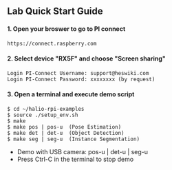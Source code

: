 ## Lab Quick Start Guide


#### 1. Open your broswer to go to PI connect
```
https://connect.raspberry.com
```

#### 2. Select device "RX5F" and choose "Screen sharing"
```
Login PI-Connect Username: support@heswiki.com
Login PI-Connect Password: xxxxxxxx (by request)
```

#### 3. Open a terminal and execute demo script
```
$ cd ~/halio-rpi-examples
$ source ./setup_env.sh
$ make
$ make pos | pos-u  (Pose Estimation)
$ make det | det-u  (Object Detection)
$ make seg | seg-u  (Instance Segmentation)
```

* Demo with USB camera: pos-u | det-u | seg-u
* Press Ctrl-C in the terminal to stop demo
